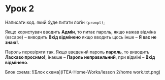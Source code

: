 # Урок 2

Написати код. який буде питати логін ```(prompt)```;

Якщо користувач вводить **Адмін**, то питає пароль, якщо нажав відміна (escape) – виводить **Вхід відмінено** якщо вводить щось інше – **Я вас не знаю!**.

Пароль перевіряти так. Якщо введений пароль **пароль**, то виводить **Ласкаво просимо!**, інакше – **Пароль неправильний**, при відміні – **Вхід відмінено**.

Блок схема:
![Блок схема](ITEA-Home-Works/lesson 2/home work.txt.png)
